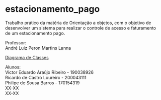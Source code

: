 # estacionamento_pago
Trabalho prático da matéria de Orientação a objetos, com o objetivo de desenvolver um sistema para realizar o controle de acesso e faturamento de um estacionamento pago.  
  
Professor:  
André Luiz Peron Martins Lanna  

[Diagrama de Classes](https://drive.google.com/file/d/1tojmaQLHBeqHPTwzbn8UvEA_vBSlfJyB/view?usp=sharing)
  
Alunos:  
Victor Eduardo Araújo Ribeiro - 190038926  
Ricardo de Castro Loureiro - 200043111  
Philipe de Sousa Barros - 170154319  
XX-XX  
XX-XX  

